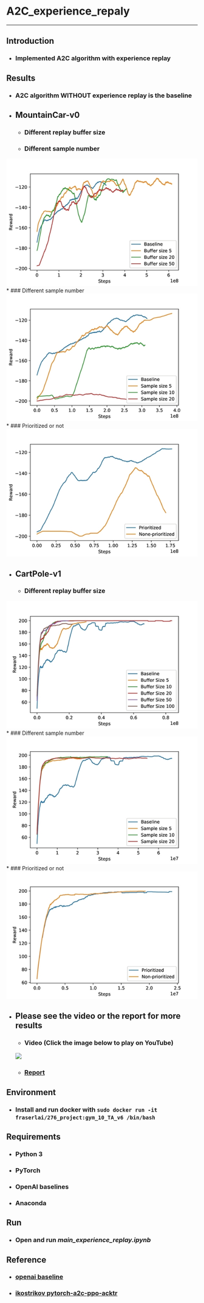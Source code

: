 # **A2C_experience_repaly**
- - -
## **Introduction**
* ### Implemented A2C algorithm with experience replay

## **Results**
* ### A2C algorithm WITHOUT experience replay is the baseline
* ## MountainCar-v0  
     * ### Different replay buffer size
     * ### Different sample number  
![Alt text](imgs/Mountaincar_buff.jpg)  
     * ### Different sample number  
![Alt text](imgs/Mountaincar_sample_size.jpg)  
     * ### Prioritized or not  
![Alt text](imgs/Mountaincar_prioritized.jpg)  
* ## CartPole-v1  
     * ### Different replay buffer size  
![Alt text](imgs/carpole_buffer.jpg)  
     * ### Different sample number  
![Alt text](imgs/carpole_sample.jpg)  
     * ### Prioritized or not  
![Alt text](imgs/carpole_prioritize.jpg)  
* ## Please see the video or the report for more results
     * ### Video (Click the image below to play on YouTube)  
     [![](http://img.youtube.com/vi/mIvstl3QufM/0.jpg)](http://www.youtube.com/watch?v=mIvstl3QufM)
     * ### [Report](https://drive.google.com/file/d/1md8jDYBwizvwJi0ZLNM8QnIsN7h0qIHq/view?usp=sharing)

## **Environment**
* ### Install and run docker with ```sudo docker run -it fraserlai/276_project:gym_10_TA_v6 /bin/bash```

## **Requirements**
* ### Python 3
* ### PyTorch
* ### OpenAI baselines
* ### Anaconda

## **Run** ##
* ### Open and run *main_experience_replay.ipynb*

## **Reference** ##
* ### [openai baseline](https://github.com/openai/baselines/tree/master/baselines/a2c)
* ### [ikostrikov pytorch-a2c-ppo-acktr](https://github.com/ikostrikov/pytorch-a2c-ppo-acktr)
